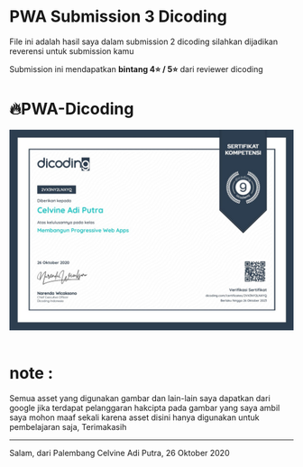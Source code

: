 # PWA Submission 3 Dicoding
File ini adalah hasil saya dalam submission 2 dicoding
silahkan dijadikan reverensi untuk submission kamu

Submission ini mendapatkan <b>bintang 4⭐ / 5⭐</b> dari reviewer dicoding

# 🔥PWA-Dicoding
<p align="center"><img lign="center" src="https://raw.githubusercontent.com/celvineadiputra-dev/PWA_SUB3/master/Images/sertifikat_course_74_493119_271020092732_1.jpg"
width="800">&nbsp;&nbsp;&nbsp;</p>


<h1>note :</h1> Semua asset yang digunakan gambar dan lain-lain saya dapatkan dari google
jika terdapat pelanggaran hakcipta pada gambar yang saya ambil saya mohon maaf sekali
karena asset disini hanya digunakan untuk pembelajaran saja, Terimakasih

<br/>
<hr>
Salam, dari Palembang
Celvine Adi Putra, 26 Oktober 2020
